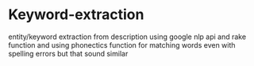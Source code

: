 # Keyword-extraction
entity/keyword extraction from description using google nlp api and rake function
and using phonectics function for matching words even with spelling errors but that sound similar
